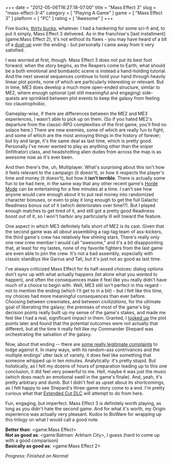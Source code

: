 +++
date = "2012-05-06T16:27:18-07:00"
title = "Mass Effect 3"
slug = "mass-effect-3-4"
category = [ "Playing A Game" ]
game = [ "Mass Effect 3" ]
platform = [ "PC" ]
rating = [ "Awesome" ]
+++

Five bucks, <a href="http://www.joystiq.com/2012/04/24/mass-effect-3-half-off-on-amazon-today-gaming-lightning-deals/">thirty bucks</a>, whatever.  I had a hankering for some sci-fi and, to put it simply, Mass Effect 3 delivered.  As in the franchise's [last installment](game:Mass Effect 2), it's not without its flaws - you may have heard of a bit of a <a href="http://www.joystiq.com/2012/04/12/retake-mass-effect-3-donations-remained-largely-with-childs-p/">dust-up</a> over the ending - but personally I came away from it very satisfied.

I was worried at first, though.  Mass Effect 3 does <i>not</i> put its best foot forward; when the story begins, as the Reapers come to Earth, what should be a both emotional and bombastic scene is instead a hand-holding tutorial.  And the next several sequences continue to hold your hand through heavily linear plot points, none of which are particularly interesting or relevant.  But in time, ME3 does develop a much more open-ended structure, similar to ME2, where enough optional (yet still meaningful and engaging) side-quests are sprinkled between plot events to keep the galaxy from feeling too claustrophobic.

Gameplay-wise, if there are differences between the ME2 and ME3 experiences, I wasn't able to pick up on them.  (So if you hated ME2's departure from the classic-RPG complexities of the first game, you'll find no solace here.)  There are new enemies, some of which are really fun to fight, and some of which are the most annoying things in the history of forever; but by and large, it's the same deal as last time, which is pretty good.  Personally I've never wanted to play as anything other than the sniper (Infiltrator) class, and headshotting alien dudes from across the map is as awesome now as it's ever been.

And then there's the, uh, Multiplayer.  What's surprising about this isn't how it feels relevant to the campaign (it doesn't), or how it respects the player's time and money (it doesn't), but how it <b>isn't terrible</b>.  There is actually some fun to be had here, in the same way that any other recent game's <a href="http://www.giantbomb.com/horde/92-3021/">Horde Mode</a> can be entertaining for a few minutes at a time.  I can't see how anyone would care enough about it to put real money into randomized character bonuses, or even to play it long enough to get the full Galactic Readiness bonus out of it (which deteriorates over time!?).  But I played enough matches to get tired of it, and still got a pretty good Readiness boost out of it, so I won't harbor any particularly ill will toward the feature.

One aspect in which ME3 definitely falls short of ME2 is its cast.  Given that the second game was all <i>about</i> assembling a rag-tag team of ass-kickers, the third game's crew has relatively few shining stars.  There's really only one new crew member I would call "awesome," and it's a bit disappointing that, at least for my tastes, none of my favorite fighters from the last game are even able to join the crew.  It's not a bad assembly, especially with classic standbys like Garrus and Tali, but it's just not as good as last time.

I've always criticized Mass Effect for its half-assed choices: dialog options don't sync up with what actually happens (let alone what you <i>wanted</i> to happen), and often the consequences make it feel like you really didn't have much of a choice to begin with.  Well, ME3 still isn't perfect in this regard - not to mention the ending (which I'll get to in a bit) - but I felt like this time, my choices had more meaningful consequences than ever before.  Choosing between crewmates, and between <i>civilizations</i>, for the ultimate goal of liberating the galaxy; the premises of most of the game's big decision points really built up my sense of the game's stakes, and made me feel like I had a real, significant impact in them.  Granted, I <a href="http://masseffect.wikia.com/wiki/Mass_Effect_Wiki">looked up</a> the plot points later and found that the potential outcomes were not actually that different, but at the time it really felt like <i>my</i> Commander Shepard was orchestrating the salvation of the galaxy.

Now, about that ending -- there are <a href="http://www.youtube.com/watch?v=6M0Cf864P7E">some really legitimate complaints</a> to lodge against it.  In many ways, with its random-ass contrivances and the multiple endings' utter lack of variety, it does feel like something that someone whipped up in ten minutes.  Analytically: it's pretty stupid.  But holistically, as I felt my dozens of hours of preparation leading up to this one conclusion, it did feel very powerful to me.  Hell, maybe it was just the music (which does reach an emotional swell in the game's finale).  And, yeah, it's pretty arbitrary and dumb.  But I didn't feel as upset about its shortcomings, as I felt happy to see Shepard's three-game story come to a end.  I'm pretty curious what that <a href="http://www.joystiq.com/2012/04/05/mass-effect-3-extended-cut-dlc-free-this-summer-offers-furth/">Extended Cut DLC</a> will attempt to do from here.

Fun, engaging, but imperfect.  Mass Effect 3 is definitely worth playing, as long as you didn't hate the second game.  And for what it's worth, my Origin experience was actually very pleasant.  Kudos to BioWare for wrapping up this trilogy on what I would call a good note.

<b>Better than</b>: <game:Mass Effect>  
<b>Not as good as</b>: <game:Batman: Arkham City>, I guess (hard to come up with a good comparison)  
<b>Basically as good as</b>: <game:Mass Effect 2>

<i>Progress: Finished on Normal</i>